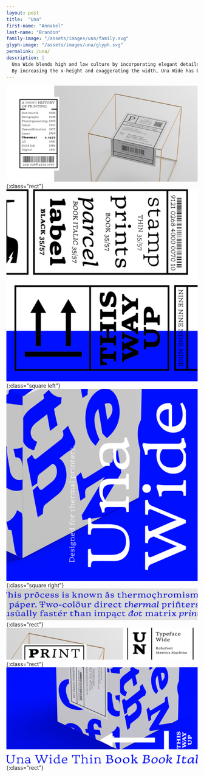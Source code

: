 ```yaml
---
layout: post
title:  "Una"
first-name: "Annabel"
last-name: "Brandon"
family-image: "/assets/images/una/family.svg"
glyph-image: "/assets/images/una/glyph.svg"
permalink: /una/
description: |
  Una Wide blends high and low culture by incorporating elegant details and classic proportions, with dot-matrix technology making it de rigueur for sophisticated receipts and labels.
  By increasing the x-height and exaggerating the width, Una Wide has been designed specifically for use with thermal printers at 10-12pt. With regular tests—resulting in the drawings being adapted—Una Wide maintains an even texture and open apertures despite the characteristic low resolutions offered by the printing medium, enabling it to print better than many serif typefaces.
---
```


![01](/assets/images/una/01.jpg){:class="rect"}
![02](/assets/images/una/02.jpg){:class="square left"}
![03](/assets/images/una/03.jpg){:class="square right"}
![06](/assets/images/una/06.jpg){:class="rect"}
![04](/assets/images/una/04.jpg){:class="rect"}
![05](/assets/images/una/05.jpg){:class="rect"}
